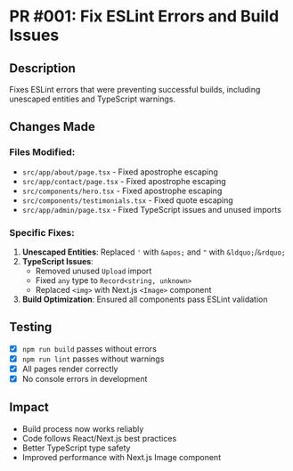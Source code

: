 # PR #001: Fix ESLint Errors and Build Issues

## Description
Fixes ESLint errors that were preventing successful builds, including unescaped entities and TypeScript warnings.

## Changes Made

### Files Modified:
- `src/app/about/page.tsx` - Fixed apostrophe escaping
- `src/app/contact/page.tsx` - Fixed apostrophe escaping  
- `src/components/hero.tsx` - Fixed apostrophe escaping
- `src/components/testimonials.tsx` - Fixed quote escaping
- `src/app/admin/page.tsx` - Fixed TypeScript issues and unused imports

### Specific Fixes:
1. **Unescaped Entities**: Replaced `'` with `&apos;` and `"` with `&ldquo;`/`&rdquo;`
2. **TypeScript Issues**: 
   - Removed unused `Upload` import
   - Fixed `any` type to `Record<string, unknown>`
   - Replaced `<img>` with Next.js `<Image>` component
3. **Build Optimization**: Ensured all components pass ESLint validation

## Testing
- [x] `npm run build` passes without errors
- [x] `npm run lint` passes without warnings
- [x] All pages render correctly
- [x] No console errors in development

## Impact
- Build process now works reliably
- Code follows React/Next.js best practices
- Better TypeScript type safety
- Improved performance with Next.js Image component